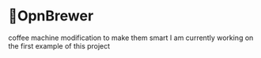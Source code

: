 # 🍵OpnBrewer
 coffee machine modification to make them smart
I am currently working on the first example of this project
